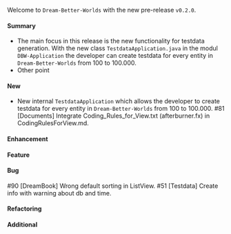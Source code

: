 Welcome to `Dream-Better-Worlds` with the new pre-release `v0.2.0`.



#### Summary
* The main focus in this release is the new functionality for testdata generation. 
  With the new class `TestdataApplication.java` in the modul `DBW-Application` the 
  developer can create testdata for every entity in `Dream-Better-Worlds` from 
  100 to 100.000.
* Other point



#### New
* New internal `TestdataApplication` which allows the developer to create testdata 
  for every entity in `Dream-Better-Worlds` from 100 to 100.000.
#81 [Documents] Integrate Coding_Rules_for_View.txt (afterburner.fx) in CodingRulesForView.md.



#### Enhancement



#### Feature



#### Bug
#90 [DreamBook] Wrong default sorting in ListView.
#51 [Testdata] Create info with warning about db and time.


#### Refactoring



#### Additional



[//]: # (Issues which will be integrated in this release)

